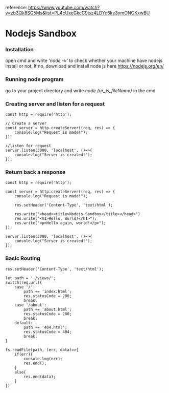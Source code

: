reference: https://www.youtube.com/watch?v=zb3Qk8SG5Ms&list=PL4cUxeGkcC9jsz4LDYc6kv3ymONOKxwBU

# Nodejs Sandbox
### Installation
open cmd and write *'node -v'* to check whether your machine have nodejs install or not. If no, download and install node js here https://nodejs.org/en/
### Running node program
go to your project directory and write *node {ur_js_fileName}* in the cmd
### Creating server and listen for a request
```
const http = require('http');

// Create a server
const server = http.createServer((req, res) => {
    console.log("Request is made!");
});

//listen for request
server.listen(3000, 'localhost', ()=>{
    console.log("Server is created!");
});
```
### Return back a response
```
const http = require('http');

const server = http.createServer((req, res) => {
    console.log("Request is made!");

    res.setHeader('Content-Type', 'text/html');

    res.write("<head><title>Nodejs Sandbox</title></head>")
    res.write("<h1>Hello, World!</h1>");
    res.write("<p>Hello again, world!</p>");
});

server.listen(3000, 'localhost', ()=>{
    console.log("Server is created!");
});
```
### Basic Routing
```
res.setHeader('Content-Type', 'text/html');

let path = './views/';
switch(req.url){
    case '/':
        path += 'index.html';
        res.statusCode = 200;
        break;
    case '/about':
        path += 'about.html';
        res.statusCode = 200;
        break;
    default:
        path += '404.html';
        res.statusCode = 404;
        break;
}

fs.readFile(path, (err, data)=>{
    if(err){
        console.log(err);
        res.end();
    }
    else{
        res.end(data);
    }
})
```